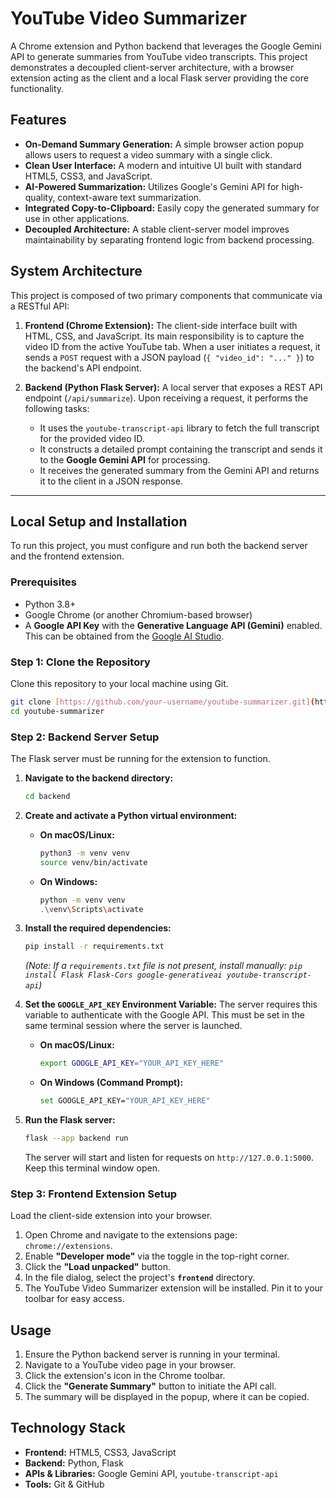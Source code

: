 # YouTube Video Summarizer

A Chrome extension and Python backend that leverages the Google Gemini API to generate summaries from YouTube video transcripts. This project demonstrates a decoupled client-server architecture, with a browser extension acting as the client and a local Flask server providing the core functionality.

## Features

* **On-Demand Summary Generation:** A simple browser action popup allows users to request a video summary with a single click.
* **Clean User Interface:** A modern and intuitive UI built with standard HTML5, CSS3, and JavaScript.
* **AI-Powered Summarization:** Utilizes Google's Gemini API for high-quality, context-aware text summarization.
* **Integrated Copy-to-Clipboard:** Easily copy the generated summary for use in other applications.
* **Decoupled Architecture:** A stable client-server model improves maintainability by separating frontend logic from backend processing.

## System Architecture

This project is composed of two primary components that communicate via a RESTful API:

1.  **Frontend (Chrome Extension):** The client-side interface built with HTML, CSS, and JavaScript. Its main responsibility is to capture the video ID from the active YouTube tab. When a user initiates a request, it sends a `POST` request with a JSON payload (`{ "video_id": "..." }`) to the backend's API endpoint.

2.  **Backend (Python Flask Server):** A local server that exposes a REST API endpoint (`/api/summarize`). Upon receiving a request, it performs the following tasks:
    * It uses the `youtube-transcript-api` library to fetch the full transcript for the provided video ID.
    * It constructs a detailed prompt containing the transcript and sends it to the **Google Gemini API** for processing.
    * It receives the generated summary from the Gemini API and returns it to the client in a JSON response.

---

## Local Setup and Installation

To run this project, you must configure and run both the backend server and the frontend extension.

### Prerequisites

* Python 3.8+
* Google Chrome (or another Chromium-based browser)
* A **Google API Key** with the **Generative Language API (Gemini)** enabled. This can be obtained from the [Google AI Studio](https://ai.google.dev/).

### Step 1: Clone the Repository

Clone this repository to your local machine using Git.

```bash
git clone [https://github.com/your-username/youtube-summarizer.git](https://github.com/your-username/youtube-summarizer.git)
cd youtube-summarizer
```

### Step 2: Backend Server Setup

The Flask server must be running for the extension to function.

1.  **Navigate to the backend directory:**
    ```bash
    cd backend
    ```

2.  **Create and activate a Python virtual environment:**
    * **On macOS/Linux:**
        ```bash
        python3 -m venv venv
        source venv/bin/activate
        ```
    * **On Windows:**
        ```bash
        python -m venv venv
        .\venv\Scripts\activate
        ```

3.  **Install the required dependencies:**
    ```bash
    pip install -r requirements.txt
    ```
    *(Note: If a `requirements.txt` file is not present, install manually: `pip install Flask Flask-Cors google-generativeai youtube-transcript-api`)*

4.  **Set the `GOOGLE_API_KEY` Environment Variable:** The server requires this variable to authenticate with the Google API. This must be set in the same terminal session where the server is launched.
    * **On macOS/Linux:**
        ```bash
        export GOOGLE_API_KEY="YOUR_API_KEY_HERE"
        ```
    * **On Windows (Command Prompt):**
        ```bash
        set GOOGLE_API_KEY="YOUR_API_KEY_HERE"
        ```

5.  **Run the Flask server:**
    ```bash
    flask --app backend run
    ```
    The server will start and listen for requests on `http://127.0.0.1:5000`. Keep this terminal window open.

### Step 3: Frontend Extension Setup

Load the client-side extension into your browser.

1.  Open Chrome and navigate to the extensions page: `chrome://extensions`.
2.  Enable **"Developer mode"** via the toggle in the top-right corner.
3.  Click the **"Load unpacked"** button.
4.  In the file dialog, select the project's **`frontend`** directory.
5.  The YouTube Video Summarizer extension will be installed. Pin it to your toolbar for easy access.

## Usage

1.  Ensure the Python backend server is running in your terminal.
2.  Navigate to a YouTube video page in your browser.
3.  Click the extension's icon in the Chrome toolbar.
4.  Click the **"Generate Summary"** button to initiate the API call.
5.  The summary will be displayed in the popup, where it can be copied.

## Technology Stack

* **Frontend:** HTML5, CSS3, JavaScript
* **Backend:** Python, Flask
* **APIs & Libraries:** Google Gemini API, `youtube-transcript-api`
* **Tools:** Git & GitHub
